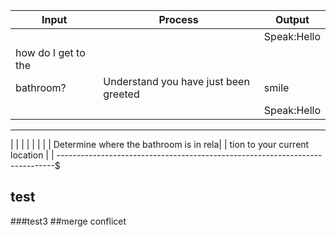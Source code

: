 
|Input              |Process                                 |Output                                               |
|-------------------|----------------------------------------|-----------------------------------------------------|
|                   |                                        | Speak:Hello                                         |
|how do I get to the|
 bathroom?          |Understand you have just been greeted   |smile                                         |
|                   |                                        | Speak:Hello                                         |
------------------------------------------------------------------------------
|                   |                                        |
|                   |                                        |
|                   | Determine where the bathroom is in rela|
                    |   tion to your current location        |                     | 
-----------------------------------------------------------------------------$
## test
###test3
##merge conflicet 







